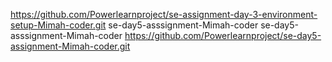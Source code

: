 https://github.com/Powerlearnproject/se-assignment-day-3-environment-setup-Mimah-coder.git
se-day5-asssignment-Mimah-coder
se-day5-asssignment-Mimah-coder
https://github.com/Powerlearnproject/se-day5-assignment-Mimah-coder.git
